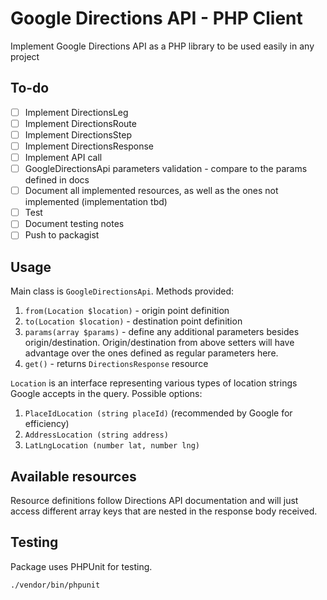 # Google Directions API - PHP Client
Implement Google Directions API as a PHP library to be used easily in any project

## To-do
- [ ] Implement DirectionsLeg
- [ ] Implement DirectionsRoute
- [ ] Implement DirectionsStep
- [ ] Implement DirectionsResponse
- [ ] Implement API call
- [ ] GoogleDirectionsApi parameters validation - compare to the params defined in docs
- [ ] Document all implemented resources, as well as the ones not implemented (implementation tbd)
- [ ] Test
- [ ] Document testing notes
- [ ] Push to packagist

## Usage
Main class is `GoogleDirectionsApi`. Methods provided:
1. `from(Location $location)` - origin point definition
2. `to(Location $location)` - destination point definition
3. `params(array $params)` - define any additional parameters besides origin/destination. Origin/destination from above setters will have advantage over the ones defined as regular parameters here.
4. `get()` - returns `DirectionsResponse` resource

`Location` is an interface representing various types of location strings Google accepts in the query. Possible options:
1. `PlaceIdLocation (string placeId)` (recommended by Google for efficiency)
2. `AddressLocation (string address)`
3. `LatLngLocation (number lat, number lng)`

## Available resources
Resource definitions follow Directions API documentation and will just access different array keys that are nested in the response body received.

## Testing 
Package uses PHPUnit for testing.
```shell
./vendor/bin/phpunit
```
